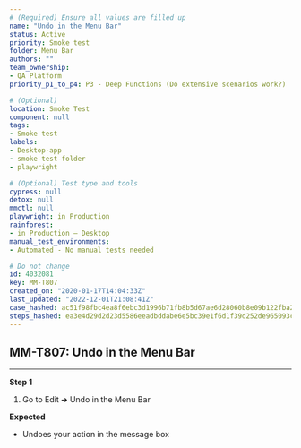 ```yaml
---
# (Required) Ensure all values are filled up
name: "Undo in the Menu Bar"
status: Active
priority: Smoke test
folder: Menu Bar
authors: ""
team_ownership: 
- QA Platform
priority_p1_to_p4: P3 - Deep Functions (Do extensive scenarios work?)

# (Optional)
location: Smoke Test
component: null
tags: 
- Smoke test
labels: 
- Desktop-app
- smoke-test-folder
- playwright

# (Optional) Test type and tools
cypress: null
detox: null
mmctl: null
playwright: in Production
rainforest: 
- in Production — Desktop
manual_test_environments: 
- Automated - No manual tests needed

# Do not change
id: 4032081
key: MM-T807
created_on: "2020-01-17T14:04:33Z"
last_updated: "2022-12-01T21:08:41Z"
case_hashed: ac51f98fbc4ea8f6ebc3d1996b71fb8b5d67ae6d28060b8e09b122fba2cf8f82c25ab7eb560c3e92f43419d70a090be1
steps_hashed: ea3e4d29d2d23d5586eeadbddabe6e5bc39e1f6d1f39d252de965093cc1b4d78baf9a173f4d1f47619b2dac5d9199e00
---
```


<!-- (Auto-generated) Based on frontmatter's "key" and "name" -->

## MM-T807: Undo in the Menu Bar

---

**Step 1**

1. Go to Edit ➜ Undo in the Menu Bar

**Expected**

- Undoes your action in the message box
